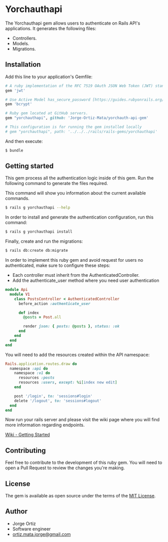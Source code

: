 # Yorchauthapi
The Yorchauthapi gem allows users to authenticate on Rails API's applications.
It generates the following files:

- Controllers.
- Models.
- Migrations.

## Installation
Add this line to your application's Gemfile:

```ruby
# A ruby implementation of the RFC 7519 OAuth JSON Web Token (JWT) standard.
gem 'jwt'

# Use Active Model has_secure_password [https://guides.rubyonrails.org/active_model_basics.html#securepassword]
gem 'bcrypt'

# Ruby gem located at GitHub servers.
gem "yorchauthapi", github: 'Jorge-Ortiz-Mata/yorchauth-api-gem'

# This configuration is for running the gem installed locally
# gem "yorchauthapi", path: '../../../rails/rails-gems/yorchauthapi'
```

And then execute:
```bash
$ bundle
```

## Getting started

This gem process all the authentication logic inside of this gem.
Run the following command to generate the files required.

This command will show you information about the current available commands.
```bash
$ rails g yorchauthapi --help
```

In order to install and generate the authentication configuration, run this command:
```bash
$ rails g yorchauthapi install
```

Finally, create and run the migrations:
```bash
$ rails db:create db:migrate
```

In order to implement this ruby gem and avoid request for users no authenticated, make sure to configure these steps:

- Each controller must inherit from the AuthenticatedController.
- Add the authenticate_user method where you need user authentication
```ruby
module Api
  module V1
    class PostsController < AuthenticatedController
      before_action :authenticate_user

      def index
        @posts = Post.all

        render json: { posts: @posts }, status: :ok
      end
    end
  end
end
```

You will need to add the resources created within the API namespace:
```ruby
Rails.application.routes.draw do
  namespace :api do
    namespace :v1 do
      resources :posts
      resources :users, except: %i[index new edit]
    end

    post '/login', to: 'sessions#login'
    delete '/logout', to: 'sessions#logout'
  end
end
```

Now run your rails server and please visit the wiki page where you will find more information regarding endpoints.

[Wiki - Getting Started](https://github.com/Jorge-Ortiz-Mata/yorchauth-api-gem/wiki)

## Contributing
Feel free to contribute to the development of this ruby gem. You will need to open a Pull Request to review the changes
you're making.

## License
The gem is available as open source under the terms of the [MIT License](https://opensource.org/licenses/MIT).

## Author

* Jorge Ortiz
* Software engineer
* ortiz.mata.jorge@gmail.com
